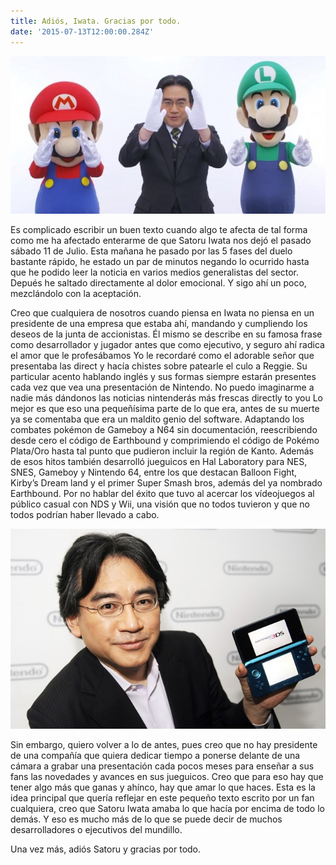 ```yaml
---
title: Adiós, Iwata. Gracias por todo.
date: '2015-07-13T12:00:00.284Z'
---
```


![Iwata holding a Nintendo 3DS](./iwata1.jpg)

Es complicado escribir un buen texto cuando algo te afecta de tal forma como me ha afectado enterarme de que Satoru Iwata nos dejó el pasado sábado 11 de Julio. Esta mañana he pasado por las 5 fases del duelo bastante rápido, he estado un par de minutos negando lo ocurrido hasta que he podido leer la noticia en varios medios generalistas del sector. Depués he saltado directamente al dolor emocional. Y sigo ahí un poco, mezclándolo con la aceptación.

Creo que cualquiera de nosotros cuando piensa en Iwata no piensa en un presidente de una empresa que estaba ahí, mandando y cumpliendo los deseos de la junta de accionistas. Él mismo se describe en su famosa frase como desarrollador y jugador antes que como ejecutivo, y seguro ahí radica el amor que le profesábamos
Yo le recordaré como el adorable señor que presentaba las direct y hacía chistes sobre patearle el culo a Reggie. Su particular acento hablando inglés y sus formas siempre estarán presentes cada vez que vea una presentación de Nintendo. No puedo imaginarme a nadie más dándonos las noticias nintenderás más frescas directly to you
Lo mejor es que eso una pequeñísima parte de lo que era, antes de su muerte ya se comentaba que era un maldito genio del software. Adaptando los combates pokémon de Gameboy a N64 sin documentación, reescribiendo desde cero el código de Earthbound y comprimiendo el código de Pokémo Plata/Oro hasta tal punto que pudieron incluir la región de Kanto. Además de esos hitos también desarrolló jueguicos en Hal Laboratory para NES, SNES, Gameboy y Nintendo 64, entre los que destacan Balloon Fight, Kirby’s Dream land y el primer Super Smash bros, además del ya nombrado Earthbound.
Por no hablar del éxito que tuvo al acercar los vídeojuegos al público casual con NDS y Wii, una visión que no todos tuvieron y que no todos podrían haber llevado a cabo.

![Iwata holding a Nintendo 3DS](./iwata2.jpg)

Sin embargo, quiero volver a lo de antes, pues creo que no hay presidente de una compañía que quiera dedicar tiempo a ponerse delante de una cámara a grabar una presentación cada pocos meses para enseñar a sus fans las novedades y avances en sus jueguicos. Creo que para eso hay que tener algo más que ganas y ahínco, hay que amar lo que haces. Esta es la idea principal que quería reflejar en este pequeño texto escrito por un fan cualquiera, creo que Satoru Iwata amaba lo que hacía por encima de todo lo demás. Y eso es mucho más de lo que se puede decir de muchos desarrolladores o ejecutivos del mundillo.

Una vez más, adiós Satoru y gracias por todo.



